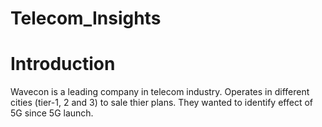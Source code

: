 # Telecom_Insights

# Introduction
  Wavecon is a leading company in telecom industry. Operates in different cities (tier-1, 2 and 3) to sale thier plans. They wanted to identify effect of 5G since 5G launch.
